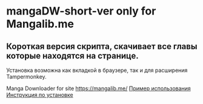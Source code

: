 # mangaDW-short-ver only for Mangalib.me
Короткая версия скрипта, скачивает все главы которые находятся на странице.
--------
Установка возможна как вкладкой в браузере, так и для расширения Tampermonkey.

Manga Downloader for site https://mangalib.me/
[Пример использования](https://www.twitch.tv/videos/548637154) 
[Инструкция по установке](https://youtu.be/A5ZTIHvd9FE)
